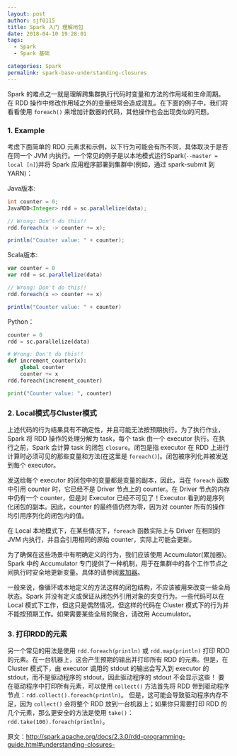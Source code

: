 ```yaml
---
layout: post
author: sjf0115
title: Spark 入门 理解闭包
date: 2018-04-10 19:28:01
tags:
  - Spark
  - Spark 基础

categories: Spark
permalink: spark-base-understanding-closures
---
```


Spark 的难点之一就是理解跨集群执行代码时变量和方法的作用域和生命周期。在 RDD 操作中修改作用域之外的变量经常会造成混乱。在下面的例子中，我们将看看使用 `foreach()` 来增加计数器的代码，其他操作也会出现类似的问题。

### 1. Example

考虑下面简单的 RDD 元素求和示例，以下行为可能会有所不同，具体取决于是否在同一个 JVM 内执行。一个常见的例子是以本地模式运行Spark(`--master = local [n]`)并将 Spark 应用程序部署到集群中(例如，通过 spark-submit 到 YARN)：

Java版本:
```java
int counter = 0;
JavaRDD<Integer> rdd = sc.parallelize(data);

// Wrong: Don't do this!!
rdd.foreach(x -> counter += x);

println("Counter value: " + counter);
```
Scala版本:
```scala
var counter = 0
var rdd = sc.parallelize(data)

// Wrong: Don't do this!!
rdd.foreach(x => counter += x)

println("Counter value: " + counter)
```
Python：
```python
counter = 0
rdd = sc.parallelize(data)

# Wrong: Don't do this!!
def increment_counter(x):
    global counter
    counter += x
rdd.foreach(increment_counter)

print("Counter value: ", counter)
```

### 2. Local模式与Cluster模式

上述代码的行为结果具有不确定性，并且可能无法按预期执行。为了执行作业，Spark 将 RDD 操作的处理分解为 task，每个  task 由一个 executor 执行。在执行之前，Spark 会计算 task 的闭包 `closure`。闭包是指 executor 在 RDD 上进行计算时必须可见的那些变量和方法(在这里是 `foreach()`)。闭包被序列化并被发送到每个 executor。

发送给每个 executor 的闭包中的变量都是变量的副本，因此，当在 `foreach` 函数中引用 counter 时，它已经不是 Driver 节点上的 counter。在 Driver 节点的内存中仍有一个 counter，但是对 Executor 已经不可见了！Executor 看到的是序列化闭包的副本。因此，counter 的最终值仍然为零，因为对 counter 所有的操作均引用序列化的闭包内的值。

在 Local 本地模式下，在某些情况下，`foreach` 函数实际上与 Driver 在相同的 JVM 内执行，并且会引用相同的原始 counter，实际上可能会更新。

为了确保在这些场景中有明确定义的行为，我们应该使用 Accumulator(累加器)。Spark 中的 Accumulator 专门提供了一种机制，用于在集群中的各个工作节点之间执行时安全地更新变量。具体的请参阅[累加器](https://smartsi.blog.csdn.net/article/details/132844400)。

一般来说，像循环或本地定义的方法这样的闭包结构，不应该被用来改变一些全局状态。Spark 并没有定义或保证从闭包外引用对象的突变行为。一些代码可以在 Local 模式下工作，但这只是偶然情况，但这样的代码在 Cluster 模式下的行为并不能按预期工作。如果需要某些全局的聚合，请改用 Accumulator。

### 3. 打印RDD的元素

另一个常见的用法是使用 `rdd.foreach(println)` 或 `rdd.map(println)` 打印 RDD 的元素。在一台机器上，这会产生预期的输出并打印所有 RDD 的元素。但是，在 Cluster 模式下，由 executor 调用的 stdout 的输出会写入到 executor 的 stdout，而不是驱动程序的 stdout，因此驱动程序的 stdout 不会显示这些！ 要在驱动程序中打印所有元素，可以使用 `collect()` 方法首先将 RDD 带到驱动程序节点：`rdd.collect().foreach(println)`。 但是，这可能会导致驱动程序内存不足，因为 `collect()` 会将整个 RDD 放到一台机器上；如果你只需要打印 RDD 的几个元素，那么更安全的方法是使用 `take()`：`rdd.take(100).foreach(println)`。

原文：http://spark.apache.org/docs/2.3.0/rdd-programming-guide.html#understanding-closures-
